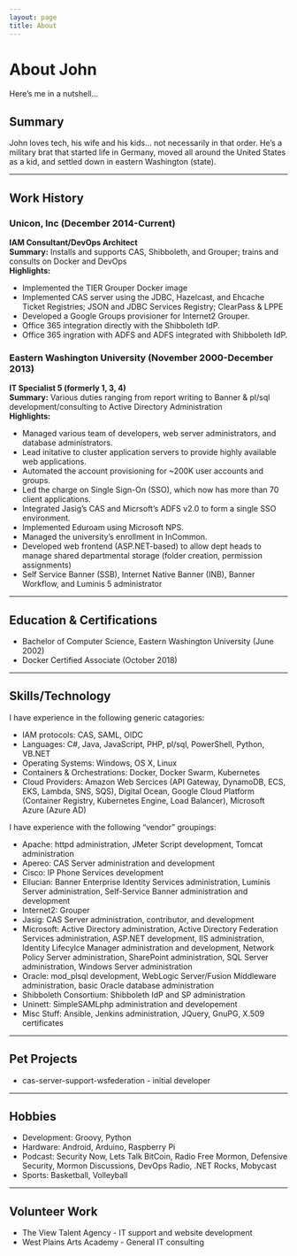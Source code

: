 ```yaml
---
layout: page
title: About
---
```


# About John

Here’s me in a nutshell…

## Summary

John loves tech, his wife and his kids… not necessarily in that order. He’s a military brat that started life in Germany, moved all around the United States as a kid, and settled down in eastern Washington (state).

---

## Work History

### Unicon, Inc (December 2014-Current)

**IAM Consultant/DevOps Architect**  
**Summary:** Installs and supports CAS, Shibboleth, and Grouper; trains and consults on Docker and DevOps  
**Highlights:**

- Implemented the TIER Grouper Docker image
- Implemented CAS server using the JDBC, Hazelcast, and Ehcache Ticket Registries; JSON and JDBC Services Registry; ClearPass & LPPE
- Developed a Google Groups provisioner for Internet2 Grouper.
- Office 365 integration directly with the Shibboleth IdP.
- Office 365 ingration with ADFS and ADFS integrated with Shibboleth IdP.

### Eastern Washington University (November 2000-December 2013)

**IT Specialist 5 (formerly 1, 3, 4)**  
**Summary:** Various duties ranging from report writing to Banner & pl/sql development/consulting to Active Directory Administration  
**Highlights:**

- Managed various team of developers, web server administrators, and database administrators.
- Lead initative to cluster application servers to provide highly available web applications.
- Automated the account provisioning for ~200K user accounts and groups.
- Led the charge on Single Sign-On (SSO), which now has more than 70 client applications.
- Integrated Jasig’s CAS and Micrsoft’s ADFS v2.0 to form a single SSO environment.
- Implemented Eduroam using Microsoft NPS.
- Managed the university’s enrollment in InCommon.
- Developed web frontend (ASP.NET-based) to allow dept heads to manage shared departmental storage (folder creation, permission assignments)
- Self Service Banner (SSB), Internet Native Banner (INB), Banner Workflow, and Luminis 5 administrator

---

## Education & Certifications

- Bachelor of Computer Science, Eastern Washington University (June 2002)
- Docker Certified Associate (October 2018)

---

## Skills/Technology

I have experience in the following generic catagories:

- IAM protocols: CAS, SAML, OIDC
- Languages: C#, Java, JavaScript, PHP, pl/sql, PowerShell, Python, VB.NET
- Operating Systems: Windows, OS X, Linux
- Containers & Orchestrations: Docker, Docker Swarm, Kubernetes
- Cloud Providers: Amazon Web Sercices (API Gateway, DynamoDB, ECS, EKS, Lambda, SNS, SQS), Digital Ocean, Google Cloud Platform (Container Registry, Kubernetes Engine, Load Balancer), Microsoft Azure (Azure AD)

I have experience with the following “vendor” groupings:

- Apache: httpd administration, JMeter Script development, Tomcat administration
- Apereo: CAS Server administration and development
- Cisco: IP Phone Services development
- Ellucian: Banner Enterprise Identity Services administration, Luminis Server administration, Self-Service Banner administration and development
- Internet2: Grouper
- Jasig: CAS Server administration, contributor, and development
- Microsoft: Active Directory administration, Active Directory Federation Services administration, ASP.NET development, IIS administration, Identity Lifecylce Manager administration and development, Network Policy Server administration, SharePoint administration, SQL Server administration, Windows Server administration
- Oracle: mod_plsql development, WebLogic Server/Fusion Middleware administration, basic Oracle database administration
- Shibboleth Consortium: Shibboleth IdP and SP administration
- Uninett: SimpleSAMLphp administration and developement
- Misc Stuff: Ansible, Jenkins administration, JQuery, GnuPG, X.509 certificates

---

## Pet Projects

- cas-server-support-wsfederation - initial developer

---

## Hobbies

- Development: Groovy, Python
- Hardware: Android, Arduino, Raspberry Pi
- Podcast: Security Now, Lets Talk BitCoin, Radio Free Mormon, Defensive Security, Mormon Discussions, DevOps Radio, .NET Rocks, Mobycast
- Sports: Basketball, Volleyball

---

## Volunteer Work

- The View Talent Agency - IT support and website development
- West Plains Arts Academy - General IT consulting
